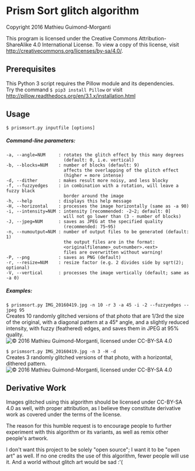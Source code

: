 # Prism Sort glitch algorithm
Copyright 2016 Mathieu Guimond-Morganti

This program is licensed under the Creative Commons Attribution-ShareAlike 4.0 International License.
To view a copy of this license, visit http://creativecommons.org/licenses/by-sa/4.0/.

## Prerequisites
This Python 3 script requires the Pillow module and its dependencies.  
Try the command `$ pip3 install Pillow`
or visit http://pillow.readthedocs.org/en/3.1.x/installation.html

## Usage
`$ prismsort.py inputfile [options]`

##### Command-line parameters:
```
-a, --angle=NUM     : rotates the glitch effect by this many degrees  
                      (default: 0, i.e. vertical)  
-b, --blocks=NUM    : number of blocks (default: 9)  
                      affects the overlapping of the glitch effect  
                      (higher = more intense)  
-d, --dither        : makes result more noisy, and less blocky  
-f, --fuzzyedges    : in combination with a rotation, will leave a fuzzy black  
                      border around the image  
-h, --help          : displays this help message  
-H, --horizontal    : processes the image horizontally (same as -a 90)  
-i, --intensity=NUM : intensity [recommended: -2~2; default: 0]  
                      will not go lower than (3 - number of blocks)  
-J, --jpeg=NUM      : saves as JPEG at the specified quality  
                      (recommended: 75~95)  
-n, --numoutput=NUM : number of output files to be generated (default: 1)  
                      the output files are in the format:  
                      <originalfilename>_out<number>.<ext>  
                      files are overwritten without warning!  
-P, --png           : saves as PNG (default)  
-r, --resize=NUM    : resize factor (e.g. 2 divides side by sqrt(2); optional)  
-V, --vertical      : processes the image vertically (default; same as -a 0)  
```
##### Examples:
`$ prismsort.py IMG_20160419.jpg -n 10 -r 3 -a 45 -i -2 --fuzzyedges --jpeg 95`  
Creates 10 randomly glitched versions of that photo that are 1/3rd the size of the original, with a diagonal pattern at a 45° angle, and a slightly reduced intensity, with fuzzy (feathered) edges, and saves them in JPEG at 95% quality.
![© 2016 Mathieu Guimond-Morganti, licensed under CC-BY-SA 4.0](http://i.imgur.com/YqUpJrg.jpg)

`$ prismsort.py IMG_20160419.jpg -n 3 -H -d`  
Creates 3 randomly glitched versions of that photo, with a horizontal, dithered pattern.
![© 2016 Mathieu Guimond-Morganti, licensed under CC-BY-SA 4.0](http://i.imgur.com/4G3jSLf.png)

## Derivative Work

Images glitched using this algorithm should be licensed under CC-BY-SA 4.0 as well, with proper attribution, as I believe they constitute derivative work as covered under the terms of the license.

The reason for this humble request is to encourage people to further experiment with this algorithm or its variants, as well as remix other people's artwork.

I don't want this project to be solely "open source"; I want it to be "open art" as well.
If no one credits the use of this algorithm, fewer people will use it. And a world without glitch art would be sad :'(
